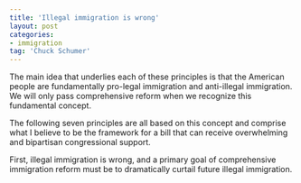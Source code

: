 ```yaml
---
title: 'Illegal immigration is wrong'
layout: post
categories:
- immigration
tag: 'Chuck Schumer'
---
```


The main idea that underlies each of these principles is that the American people are fundamentally pro-legal immigration and anti-illegal immigration. We will only pass comprehensive reform when we recognize this fundamental concept.

The following seven principles are all based on this concept and comprise what I believe to be the framework for a bill that can receive overwhelming and bipartisan congressional support.

First, illegal immigration is wrong, and a primary goal of comprehensive immigration reform must be to dramatically curtail future illegal immigration.